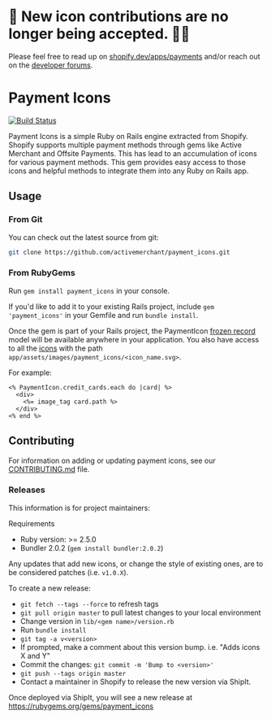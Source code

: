 # 🛑 New icon contributions are no longer being accepted. 🙇‍♂️
Please feel free to read up on [shopify.dev/apps/payments](https://shopify.dev/apps/payments) and/or reach out on the [developer forums](https://community.shopify.com/c/App-Partner-Platform/ct-p/appdev).

# Payment Icons

[![Build Status](https://github.com/activemerchant/payment_icons/workflows/CI/badge.svg?branch=master)](https://github.com/activemerchant/payment_icons/actions?query=workflow%3ACI)

Payment Icons is a simple Ruby on Rails engine extracted from Shopify. Shopify supports multiple payment methods through gems like Active Merchant and Offsite Payments. This has lead to an accumulation of icons for various payment methods. This gem provides easy access to those icons and helpful methods to integrate them into any Ruby on Rails app.

## Usage

### From Git
You can check out the latest source from git:

```sh
git clone https://github.com/activemerchant/payment_icons.git
```

### From RubyGems

Run `gem install payment_icons` in your console.

If you'd like to add it to your existing Rails project, include `gem 'payment_icons'` in your Gemfile and run `bundle install`.

Once the gem is part of your Rails project, the PaymentIcon [frozen record](https://github.com/byroot/frozen_record) model will be available anywhere in your application. You also have access to all the [icons](https://github.com/activemerchant/payment_icons/tree/master/app/assets/images/payment_icons) with the path `app/assets/images/payment_icons/<icon_name.svg>`.

For example:

```erb
<% PaymentIcon.credit_cards.each do |card| %>
  <div>
    <%= image_tag card.path %>
  </div>
<% end %>
```
## Contributing

For information on adding or updating payment icons, see our [CONTRIBUTING.md](https://github.com/activemerchant/payment_icons/blob/master/CONTRIBUTING.md) file.

### Releases

This information is for project maintainers:

Requirements
- Ruby version: >= 2.5.0
- Bundler 2.0.2 (`gem install bundler:2.0.2`)

Any updates that add new icons, or change the style of existing ones, are to be considered patches (i.e. `v1.0.X`).

To create a new release:
- `git fetch --tags --force` to refresh tags
- `git pull origin master` to pull latest changes to your local environment
- Change version in `lib/<gem name>/version.rb`
- Run `bundle install`
- `git tag -a v<version>`
- If prompted, make a comment about this version bump. i.e. "Adds icons X and Y"
- Commit the changes: `git commit -m 'Bump to <version>'`
- `git push --tags origin master`
- Contact a maintainer in Shopify to release the new version via ShipIt.

Once deployed via ShipIt, you will see a new release at https://rubygems.org/gems/payment_icons
